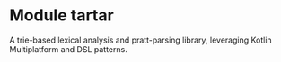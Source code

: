 # Module tartar

A trie-based lexical analysis and pratt-parsing library,
leveraging Kotlin Multiplatform and DSL patterns.
